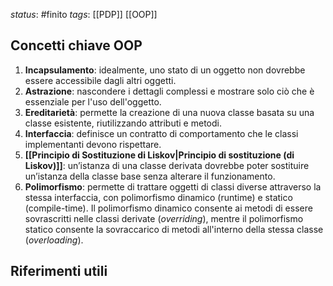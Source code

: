 *status*: #finito
*tags*:  [[PDP]] [[OOP]]

## Concetti chiave OOP

1. **Incapsulamento**: idealmente, uno stato di un oggetto non dovrebbe essere accessibile dagli altri oggetti.
2. **Astrazione**: nascondere i dettagli complessi e mostrare solo ciò che è essenziale per l'uso dell'oggetto.
3. **Ereditarietà**: permette la creazione di una nuova classe basata su una classe esistente, riutilizzando attributi e metodi.
4. **Interfaccia**: definisce un contratto di comportamento che le classi implementanti devono rispettare.
5. **[[Principio di Sostituzione di Liskov|Principio di sostituzione (di Liskov)]]**: un’istanza di una classe derivata dovrebbe poter sostituire un’istanza della classe base senza alterare il funzionamento.
6. **Polimorfismo**: permette di trattare oggetti di classi diverse attraverso la stessa interfaccia, con polimorfismo dinamico (runtime) e statico (compile-time). Il polimorfismo dinamico consente ai metodi di essere sovrascritti nelle classi derivate (_overriding_), mentre il polimorfismo statico consente la sovraccarico di metodi all'interno della stessa classe (_overloading_).

## Riferimenti utili
